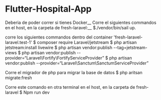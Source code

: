 # Flutter-Hospital-App

Deberia de poder correr si tienes Docker__
Corre el siguientes commandos en el host, en la carpeta de fresh-laravel:__
$./vendor/bin/sail up. 

corre los siguientes commandos dentro del container 'fresh-laravel-laravel.test-1'
$ composer require Laravel/jetstream
$ php artisan jetstream:install livewire
$ php artisan vendor:publish --tag=jetstream-views
$ php artisan vendor:publish --provider=“Laravel\Fortify\FortifyServiceProvider”
$ php artisan vendor:publish --provider=“Laravel\Sanctum\SanctumServiceProvider”

Corre el migrador de php para migrar la base de datos
$ php aritsan migrate:fresh

Corre este comando en otra terminal en el host, en la carpeta de fresh-laravel
$ Npm run dev 
